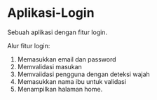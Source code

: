 # Aplikasi-Login
Sebuah aplikasi dengan fitur login.

Alur fitur login:  
1. Memasukkan email dan password
2. Memvalidasi masukan
3. Memvaiidasi pengguna dengan deteksi wajah
4. Memasukkan nama ibu untuk validasi
5. Menampilkan halaman home.
